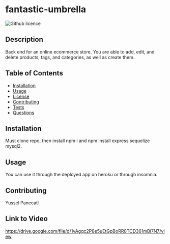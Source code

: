 # fantastic-umbrella

![Github licence](http://img.shields.io/badge/icense-MIT-blue.svg)

## Description

Back end for an online ecommerce store. You are able to add, edit, and delete products, tags, and categories, as well as create them.

## Table of Contents

- [Installation](#installation)
- [Usage](#usage)
- [License](#license)
- [Contributing](#contributing)
- [Tests](#tests)
- [Questions](#questions)

## Installation

Must clone repo, then install npm i and npm install express sequelize mysql2.

## Usage

You can use it through the deployed app on heroku or through insomnia.

## Contributing

Yussel Panecatl

## Link to Video

https://drive.google.com/file/d/1vAgqc2P8e5uEtGpBoRR8TCD361mBi7N7/view
